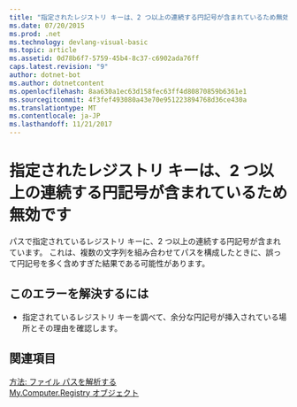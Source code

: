 ```yaml
---
title: "指定されたレジストリ キーは、2 つ以上の連続する円記号が含まれているため無効です"
ms.date: 07/20/2015
ms.prod: .net
ms.technology: devlang-visual-basic
ms.topic: article
ms.assetid: 0d78b6f7-5759-45b4-8c37-c6902ada76ff
caps.latest.revision: "9"
author: dotnet-bot
ms.author: dotnetcontent
ms.openlocfilehash: 8aa630a1ec63d158fec63ff4d80870859b6361e1
ms.sourcegitcommit: 4f3fef493080a43e70e951223894768d36ce430a
ms.translationtype: MT
ms.contentlocale: ja-JP
ms.lasthandoff: 11/21/2017
---
```

# <a name="specified-registry-key-is-not-valid-because-it-contains-two-or-more-consecutive-backslashes"></a>指定されたレジストリ キーは、2 つ以上の連続する円記号が含まれているため無効です
パスで指定されているレジストリ キーに、2 つ以上の連続する円記号が含まれています。 これは、複数の文字列を組み合わせてパスを構成したときに、誤って円記号を多く含めすぎた結果である可能性があります。  
  
## <a name="to-correct-this-error"></a>このエラーを解決するには  
  
-   指定されているレジストリ キーを調べて、余分な円記号が挿入されている場所とその理由を確認します。  
  
## <a name="see-also"></a>関連項目  
 [方法: ファイル パスを解析する](../../visual-basic/developing-apps/programming/drives-directories-files/how-to-parse-file-paths.md)  
 [My.Computer.Registry オブジェクト](../../visual-basic/language-reference/objects/my-computer-registry-object.md)
